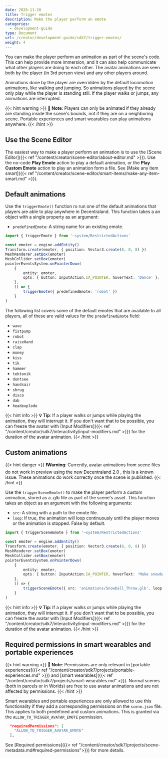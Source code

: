 ```yaml
---
date: 2020-11-20
title: Trigger emotes
description: Make the player perform an emote
categories:
  - development-guide
type: Document
url: /creator/development-guide/sdk7/trigger-emotes/
weight: 4
---
```


You can make the player perform an animation as part of the scene's code. This can help provide more immersion, and it can also help communicate what other players are doing to each other. The avatar animations are seen both by the player (in 3rd person view) and any other players around.

Animations done by the player are overridden by the default locomotion animations, like walking and jumping. So animations played by the scene only play while the player is standing still. If the player walks or jumps, any animations are interrupted.

{{< hint warning >}}
**📔 Note**: Players can only be animated if they already are standing inside the scene's bounds, not if they are on a neighboring scene. Portable experiences and smart wearables can play animations anywhere.
{{< /hint >}}

## Use the Scene Editor

The easiest way to make a player perform an animation is to use the [Scene Editor]({{< ref "/content/creator/scene-editor/about-editor.md" >}}). Use the no-code **Play Emote** action to play a default animation, or the **Play Custom Emote** action to play an animation form a file. See [Make any item smart]({{< ref "/content/creator/scene-editor/smart-items/make-any-item-smart.md" >}}).

## Default animations

Use the `triggerEmote()` function ro run one of the default animations that players are able to play anywhere in Decentraland. This function takes a an object with a single property as an argument:

- `predefinedEmote`: A string name for an existing emote.

```ts
import { triggerEmote } from '~system/RestrictedActions'

const emoter = engine.addEntity()
Transform.create(emoter, { position: Vector3.create(8, 0, 8) })
MeshRenderer.setBox(emoter)
MeshCollider.setBox(emoter)
pointerEventsSystem.onPointerDown(
	{
		entity: emoter,
		opts: { button: InputAction.IA_POINTER, hoverText: 'Dance' },
	},
	() => {
		triggerEmote({ predefinedEmote: 'robot' })
	}
)
```

The following list covers some of the default emotes that are available to all players, all of these are valid values for the `predefinedEmote` field:

- `wave`
- `fistpump`
- `robot`
- `raiseHand`
- `clap`
- `money`
- `kiss`
- `tik`
- `hammer`
- `tektonik`
- `dontsee`
- `handsair`
- `shrug`
- `disco`
- `dab`
- `headexplode`

{{< hint info >}}
**💡 Tip**: If a player walks or jumps while playing the animation, they will interrupt it. If you don't want that to be possible, you can freeze the avatar with [Input Modifiers]({{< ref "/content/creator/sdk7/interactivity/input-modifiers.md" >}}) for the duration of the avatar animation.
{{< /hint >}}

## Custom animations

{{< hint danger >}}
**❗Warning**: Currently, avatar animations from scene files do not work in preview using the new Decentraland 2.0 , this is a known issue. These animations do work correctly once the scene is published.
{{< /hint >}}

Use the `triggerSceneEmote()` to make the player perform a custom animation, stored as a .glb file as part of the scene's asset. This function takes an object as an argument with the following arguments:

- `src`: A string with a path to the emote file.
- `loop`: If true, the animation will loop continuously until the player moves or the animation is stopped. False by default.

```ts
import { triggerSceneEmote } from '~system/RestrictedActions'

const emoter = engine.addEntity()
Transform.create(emoter, { position: Vector3.create(8, 0, 8) })
MeshRenderer.setBox(emoter)
MeshCollider.setBox(emoter)
pointerEventsSystem.onPointerDown(
	{
		entity: emoter,
		opts: { button: InputAction.IA_POINTER, hoverText: 'Make snowball' },
	},
	() => {
		triggerSceneEmote({ src: 'animations/Snowball_Throw.glb', loop: false })
	}
)
```

{{< hint info >}}
**💡 Tip**: If a player walks or jumps while playing the animation, they will interrupt it. If you don't want that to be possible, you can freeze the avatar with [Input Modifiers]({{< ref "/content/creator/sdk7/interactivity/input-modifiers.md" >}}) for the duration of the avatar animation.
{{< /hint >}}

## Required permissions in smart wearables and portable experiences

{{< hint warning >}}
**📔 Note**: Permissions are only relevant in [portable experiences]({{< ref "/content/creator/sdk7/projects/portable-experiences.md" >}}) and [smart wearables]({{< ref "/content/creator/sdk7/projects/smart-wearables.md" >}}). Normal scenes (both in parcels or in Worlds) are free to use avatar animations and are not affected by permissions.
{{< /hint >}}

Smart wearables and portable experiences are only allowed to use this functionality if they add a corresponding permissions on the `scene.json` file. This applies to both predefined and custom animations. This is granted via the `ALLOW_TO_TRIGGER_AVATAR_EMOTE` permission.

```json
  "requiredPermissions": [
    "ALLOW_TO_TRIGGER_AVATAR_EMOTE"
  ],
```

See [Required permissions]({{< ref "/content/creator/sdk7/projects/scene-metadata.md#required-permissions">}}) for more details.
